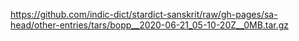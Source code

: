 https://github.com/indic-dict/stardict-sanskrit/raw/gh-pages/sa-head/other-entries/tars/bopp__2020-06-21_05-10-20Z__0MB.tar.gz

